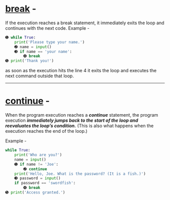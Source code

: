 # <u>break</u> - 
If the execution reaches a break statement, it immediately exits the loop and continues with the next code.
Example - 
```python 
➊ while True:
	print('Please type your name.')
	➋ name = input()
	➌ if name == 'your name':
		➍ break
➎ print('Thank you!')
```
as soon as the execution hits the line 4 it exits the loop and executes the next command outside that loop.

---
# <u>continue</u> - 
When the program execution reaches a ***continue*** statement, the program execution ***immediately jumps back to the start of the loop and reevaluates the loop’s condition.*** (This is also what happens when the execution reaches the end of the loop.)

Example - 
```python
while True:
	print('Who are you?')
	name = input()
	➊ if name != 'Joe':
		➋ continue
	print('Hello, Joe. What is the password? (It is a fish.)')
	➌ password = input()
	if password == 'swordfish':
		➍ break
➎ print('Access granted.')
```
